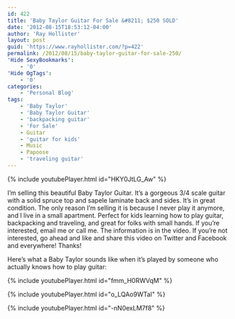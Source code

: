 ```yaml
---
id: 422
title: 'Baby Taylor Guitar For Sale &#8211; $250 SOLD'
date: '2012-08-15T18:53:12-04:00'
author: 'Ray Hollister'
layout: post
guid: 'https://www.rayhollister.com/?p=422'
permalink: /2012/08/15/baby-taylor-guitar-for-sale-250/
'Hide SexyBookmarks':
    - '0'
'Hide OgTags':
    - '0'
categories:
    - 'Personal Blog'
tags:
    - 'Baby Taylor'
    - 'Baby Taylor Guitar'
    - 'backpacking guitar'
    - 'For Sale'
    - Guitar
    - 'guitar for kids'
    - Music
    - Papoose
    - 'traveling guitar'
---
```


{% include youtubePlayer.html id="HKY0JtLG_Aw" %}

I’m selling this beautiful Baby Taylor Guitar. It’s a gorgeous 3/4 scale guitar with a solid spruce top and sapele laminate back and sides. It’s in great condition. The only reason I’m selling it is because I never play it anymore, and I live in a small apartment. Perfect for kids learning how to play guitar, backpacking and traveling, and great for folks with small hands. If you’re interested, email me or call me. The information is in the video. If you’re not interested, go ahead and like and share this video on Twitter and Facebook and everywhere! Thanks!

Here’s what a Baby Taylor sounds like when it’s played by someone who actually knows how to play guitar:

{% include youtubePlayer.html id="fmm_H0RWVqM" %}


{% include youtubePlayer.html id="o_LQAo9WTaI" %}


{% include youtubePlayer.html id="-nN0exLM7f8" %}
